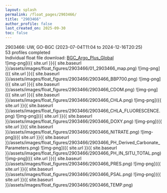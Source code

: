 ```yaml
---
layout: splash
permalink: /float_pages/2903466/
title: "2903466"
author_profile: false
last_created_on: 2025-09-30
toc: false
---
```

 
2903466: UW, GO-BGC (2023-07-04T11:04 to 2024-12-16T20:25)\
53 profiles completed\
Individual float file download: [BGC_Argo_Plus_Global](https://ftp.soest.hawaii.edu/bgc_argo_plus/Individual_Floats/outliers_removed/2903466_Sprof_processed.nc)\
![img-png]({{ site.url }}{{ site.baseurl }}/assets/images/float_figures/2903466/01_2903466_map.png)
![img-png]({{ site.url }}{{ site.baseurl }}/assets/images/float_figures/2903466/2903466_BBP700.png)
![img-png]({{ site.url }}{{ site.baseurl }}/assets/images/float_figures/2903466/2903466_CDOM.png)
![img-png]({{ site.url }}{{ site.baseurl }}/assets/images/float_figures/2903466/2903466_CHLA.png)
![img-png]({{ site.url }}{{ site.baseurl }}/assets/images/float_figures/2903466/2903466_CHLA_FLUORESCENCE.png)
![img-png]({{ site.url }}{{ site.baseurl }}/assets/images/float_figures/2903466/2903466_DOXY.png)
![img-png]({{ site.url }}{{ site.baseurl }}/assets/images/float_figures/2903466/2903466_NITRATE.png)
![img-png]({{ site.url }}{{ site.baseurl }}/assets/images/float_figures/2903466/2903466_PH_Derived_Carbonate_Parameters.png)
![img-png]({{ site.url }}{{ site.baseurl }}/assets/images/float_figures/2903466/2903466_PH_IN_SITU_TOTAL.png)
![img-png]({{ site.url }}{{ site.baseurl }}/assets/images/float_figures/2903466/2903466_PRES.png)
![img-png]({{ site.url }}{{ site.baseurl }}/assets/images/float_figures/2903466/2903466_PSAL.png)
![img-png]({{ site.url }}{{ site.baseurl }}/assets/images/float_figures/2903466/2903466_TEMP.png)
